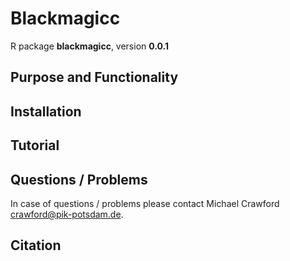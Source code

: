 # Blackmagicc

R package **blackmagicc**, version **0.0.1**

## Purpose and Functionality

## Installation

## Tutorial

## Questions / Problems

In case of questions / problems please contact Michael Crawford <crawford@pik-potsdam.de>.

## Citation
